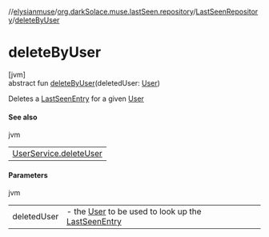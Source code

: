 //[elysianmuse](../../../index.md)/[org.darkSolace.muse.lastSeen.repository](../index.md)/[LastSeenRepository](index.md)/[deleteByUser](delete-by-user.md)

# deleteByUser

[jvm]\
abstract fun [deleteByUser](delete-by-user.md)(deletedUser: [User](../../org.darkSolace.muse.user.model/-user/index.md))

Deletes a [LastSeenEntry](../../org.darkSolace.muse.lastSeen.model/-last-seen-entry/index.md) for a given [User](../../org.darkSolace.muse.user.model/-user/index.md)

#### See also

jvm

|                                                                                               |
|-----------------------------------------------------------------------------------------------|
| [UserService.deleteUser](../../org.darkSolace.muse.user.service/-user-service/delete-user.md) |

#### Parameters

jvm

| | |
|---|---|
| deletedUser | -     the [User](../../org.darkSolace.muse.user.model/-user/index.md) to be used to look up the [LastSeenEntry](../../org.darkSolace.muse.lastSeen.model/-last-seen-entry/index.md) |
